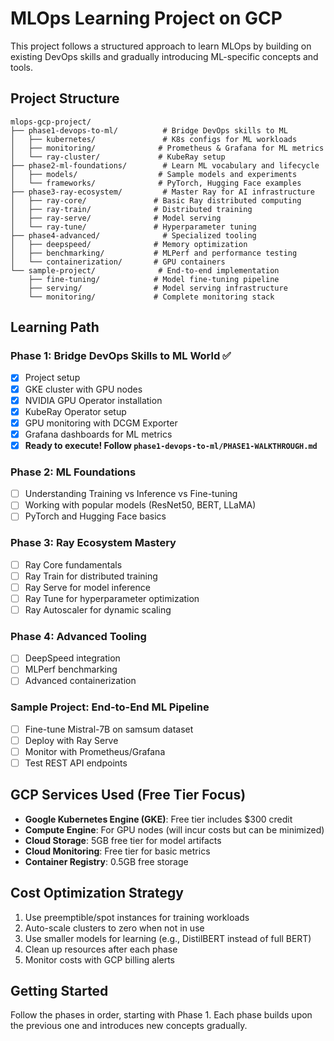 # MLOps Learning Project on GCP

This project follows a structured approach to learn MLOps by building on existing DevOps skills and gradually introducing ML-specific concepts and tools.

## Project Structure

```
mlops-gcp-project/
├── phase1-devops-to-ml/          # Bridge DevOps skills to ML
│   ├── kubernetes/               # K8s configs for ML workloads
│   ├── monitoring/              # Prometheus & Grafana for ML metrics
│   └── ray-cluster/             # KubeRay setup
├── phase2-ml-foundations/        # Learn ML vocabulary and lifecycle
│   ├── models/                  # Sample models and experiments
│   └── frameworks/              # PyTorch, Hugging Face examples
├── phase3-ray-ecosystem/         # Master Ray for AI infrastructure
│   ├── ray-core/               # Basic Ray distributed computing
│   ├── ray-train/              # Distributed training
│   ├── ray-serve/              # Model serving
│   └── ray-tune/               # Hyperparameter tuning
├── phase4-advanced/              # Specialized tooling
│   ├── deepspeed/              # Memory optimization
│   ├── benchmarking/           # MLPerf and performance testing
│   └── containerization/       # GPU containers
└── sample-project/              # End-to-end implementation
    ├── fine-tuning/            # Model fine-tuning pipeline
    ├── serving/                # Model serving infrastructure
    └── monitoring/             # Complete monitoring stack
```

## Learning Path

### Phase 1: Bridge DevOps Skills to ML World ✅
- [x] Project setup
- [x] GKE cluster with GPU nodes
- [x] NVIDIA GPU Operator installation
- [x] KubeRay Operator setup
- [x] GPU monitoring with DCGM Exporter
- [x] Grafana dashboards for ML metrics
- [x] **Ready to execute! Follow `phase1-devops-to-ml/PHASE1-WALKTHROUGH.md`**

### Phase 2: ML Foundations
- [ ] Understanding Training vs Inference vs Fine-tuning
- [ ] Working with popular models (ResNet50, BERT, LLaMA)
- [ ] PyTorch and Hugging Face basics

### Phase 3: Ray Ecosystem Mastery
- [ ] Ray Core fundamentals
- [ ] Ray Train for distributed training
- [ ] Ray Serve for model inference
- [ ] Ray Tune for hyperparameter optimization
- [ ] Ray Autoscaler for dynamic scaling

### Phase 4: Advanced Tooling
- [ ] DeepSpeed integration
- [ ] MLPerf benchmarking
- [ ] Advanced containerization

### Sample Project: End-to-End ML Pipeline
- [ ] Fine-tune Mistral-7B on samsum dataset
- [ ] Deploy with Ray Serve
- [ ] Monitor with Prometheus/Grafana
- [ ] Test REST API endpoints

## GCP Services Used (Free Tier Focus)

- **Google Kubernetes Engine (GKE)**: Free tier includes $300 credit
- **Compute Engine**: For GPU nodes (will incur costs but can be minimized)
- **Cloud Storage**: 5GB free tier for model artifacts
- **Cloud Monitoring**: Free tier for basic metrics
- **Container Registry**: 0.5GB free storage

## Cost Optimization Strategy

1. Use preemptible/spot instances for training workloads
2. Auto-scale clusters to zero when not in use
3. Use smaller models for learning (e.g., DistilBERT instead of full BERT)
4. Clean up resources after each phase
5. Monitor costs with GCP billing alerts

## Getting Started

Follow the phases in order, starting with Phase 1. Each phase builds upon the previous one and introduces new concepts gradually.
